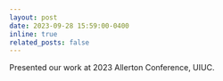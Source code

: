 ```yaml
---
layout: post
date: 2023-09-28 15:59:00-0400
inline: true
related_posts: false
---
```


Presented our work at 2023 Allerton Conference, UIUC.
